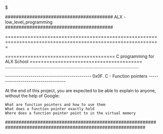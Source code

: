 
$$$$$$$$$$$$$$$$$$$$$$$$$$$$$$$$$$$$$$$$$$$$$$$$$$$$$$$$$$$$$$$$$$$$$$$$$$$$$$$$$$$$$$$$$$$$$$$$$$$$$$$$$$$$$

######################################## ALX - low_level_programming ########################################

=============================================================================================================

======================================= C programming for ALX School ======================================== 
.............................................................................................................

-------------------------------------------- 0x0F. C - Function pointers ------------------------------------

At the end of this project, you are expected to be able to explain to anyone, without the help of Google: 


    What are function pointers and how to use them
    What does a function pointer exactly hold
    Where does a function pointer point to in the virtual memory


############################################################################################################
